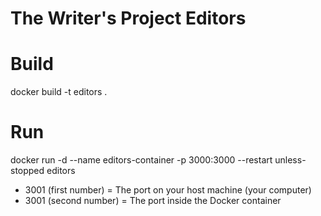 
# The Writer's Project Editors

# Build

docker build -t editors .

# Run

docker run -d --name editors-container -p 3000:3000 --restart unless-stopped editors

- 3001 (first number) = The port on your host machine (your computer)
- 3001 (second number) = The port inside the Docker container
